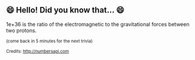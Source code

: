 ## :smile: Hello! Did you know that... :smile:
1e+36 is the ratio of the electromagnetic to the gravitational forces between two protons.

<sup>(come back in 5 minutes for the next trivia)</sup>


<sup>Credits: http://numbersapi.com</sup>
